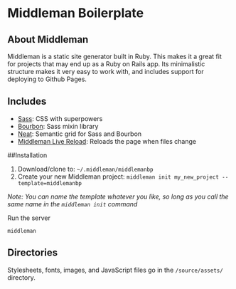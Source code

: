# Middleman Boilerplate

## About Middleman

Middleman is a static site generator built in Ruby. This makes it a great fit
for projects that may end up as a Ruby on Rails app. Its minimalistic structure
makes it very easy to work with, and includes support for deploying to Github
Pages.

## Includes

* [Sass](http://sass-lang.com):
  CSS with superpowers
* [Bourbon](http://bourbon.io):
  Sass mixin library
* [Neat](http://neat.bourbon.io):
  Semantic grid for Sass and Bourbon
* [Middleman Live Reload](https://github.com/middleman/middleman-livereload):
  Reloads the page when files change

##Installation
1. Download/clone to: `~/.middleman/middlemanbp`
2. Create your new Middleman project: `middleman init my_new_project --template=middlemanbp`

*Note: You can name the template whatever you like, so long as you call the same name in the `middleman init` command*

Run the server
```
middleman
```

## Directories

Stylesheets, fonts, images, and JavaScript files go in the `/source/assets/` directory.
